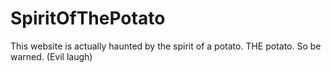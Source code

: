 # SpiritOfThePotato
This website is actually haunted by the spirit of a potato. THE potato. So be warned. (Evil laugh)

